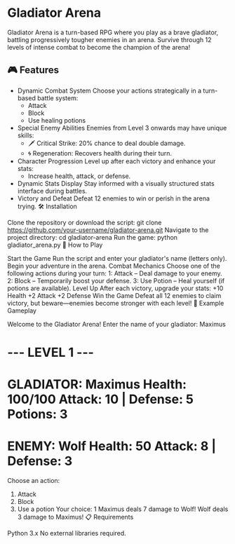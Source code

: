 # **Gladiator Arena**

Gladiator Arena is a turn-based RPG where you play as a brave gladiator, battling progressively tougher enemies in an arena. Survive through 12 levels of intense combat to become the champion of the arena!

## 🎮 Features

* Dynamic Combat System
  Choose your actions strategically in a turn-based battle system:
  * Attack
  * Block
  * Use healing potions
* Special Enemy Abilities
  Enemies from Level 3 onwards may have unique skills:
  * 🗡️ Critical Strike: 20% chance to deal double damage.
  * 🌀 Regeneration: Recovers health during their turn.
* Character Progression
  Level up after each victory and enhance your stats:
  * Increase health, attack, or defense.
* Dynamic Stats Display
  Stay informed with a visually structured stats interface during battles.
* Victory and Defeat
  Defeat 12 enemies to win or perish in the arena trying.
🛠️ Installation

Clone the repository or download the script:
git clone https://github.com/your-username/gladiator-arena.git
Navigate to the project directory:
cd gladiator-arena
Run the game:
python gladiator_arena.py
📜 How to Play

Start the Game
Run the script and enter your gladiator's name (letters only).
Begin your adventure in the arena.
Combat Mechanics
Choose one of the following actions during your turn:
1: Attack – Deal damage to your enemy.
2: Block – Temporarily boost your defense.
3: Use Potion – Heal yourself (if potions are available).
Level Up
After each victory, upgrade your stats:
+10 Health
+2 Attack
+2 Defense
Win the Game
Defeat all 12 enemies to claim victory, but beware—enemies become stronger with each level!
🧾 Example Gameplay

Welcome to the Gladiator Arena!
Enter the name of your gladiator: Maximus

--- LEVEL 1 ---
==============================
GLADIATOR: Maximus
Health: 100/100
Attack: 10 | Defense: 5
Potions: 3
==============================
ENEMY: Wolf
Health: 50
Attack: 8 | Defense: 3
==============================

Choose an action:
1. Attack
2. Block
3. Use a potion
Your choice: 1
Maximus deals 7 damage to Wolf!
Wolf deals 3 damage to Maximus!
📋 Requirements

Python 3.x
No external libraries required.
